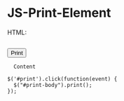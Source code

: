 # JS-Print-Element
HTML: 
<pre>
<code>
<button id="print">Print</button>
<div id="print-body">
  Content
</div>
$('#print').click(function(event) {
  $("#print-body").print();
});
</code>
</pre>

